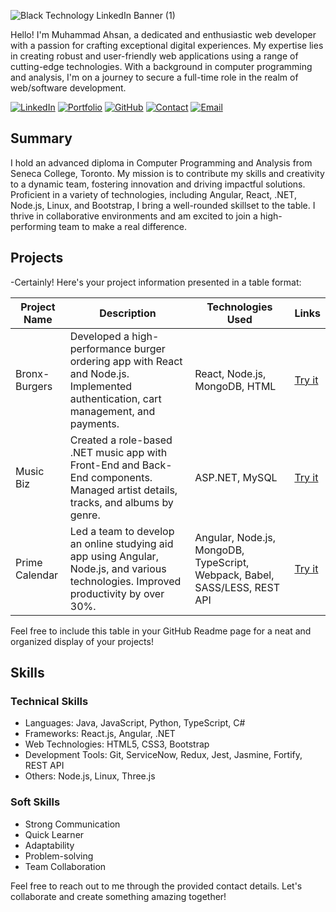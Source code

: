 ![Black Technology LinkedIn Banner (1)](https://github.com/mahsan15/mahsan15/assets/82739557/602899f3-4d64-4405-aa9b-3ae7eec4286a)


Hello! I'm Muhammad Ahsan, a dedicated and enthusiastic web developer with a passion for crafting exceptional digital experiences. My expertise lies in creating robust and user-friendly web applications using a range of cutting-edge technologies. With a background in computer programming and analysis, I'm on a journey to secure a full-time role in the realm of web/software development. 

[![LinkedIn](https://img.shields.io/badge/LinkedIn-Connect-blue)](https://linkedin.com/in/m-ahsan01)
[![Portfolio](https://img.shields.io/badge/Portfolio-Visit%20Here-green)](https://ahsan-webcv.netlify.app)
[![GitHub](https://img.shields.io/badge/GitHub-Check%20Out%20My%20Repos-orange)](https://github.com/mahsan15)
[![Contact](https://img.shields.io/badge/Contact-Reach%20Out%20to%20Me-red)](tel:+16478363077)
[![Email](https://img.shields.io/badge/Email-Send%20Me%20an%20Email-yellow)](mailto:ahsant2709@gmail.com)


## Summary

I hold an advanced diploma in Computer Programming and Analysis from Seneca College, Toronto. My mission is to contribute my skills and creativity to a dynamic team, fostering innovation and driving impactful solutions. Proficient in a variety of technologies, including Angular, React, .NET, Node.js, Linux, and Bootstrap, I bring a well-rounded skillset to the table. I thrive in collaborative environments and am excited to join a high-performing team to make a real difference.


## Projects

-Certainly! Here's your project information presented in a table format:

| Project Name          | Description                                                                                             | Technologies Used                                                        | Links                                           |
|-----------------------|---------------------------------------------------------------------------------------------------------|--------------------------------------------------------------------------|-------------------------------------------------|
| Bronx-Burgers         | Developed a high-performance burger ordering app with React and Node.js. Implemented authentication, cart management, and payments. | React, Node.js, MongoDB, HTML                                           | [Try it](bronxburger-production.up.railway.app/) |
| Music Biz             | Created a role-based .NET music app with Front-End and Back-End components. Managed artist details, tracks, and albums by genre.      | ASP.NET, MySQL                                                           | [Try it](muhammadahsan01-001-site1.dtempurl.com/) |
| Prime Calendar        | Led a team to develop an online studying aid app using Angular, Node.js, and various technologies. Improved productivity by over 30%.   | Angular, Node.js, MongoDB, TypeScript, Webpack, Babel, SASS/LESS, REST API | [Try it](fascinating-meringue-45e4dd.netlify.app/) |

Feel free to include this table in your GitHub Readme page for a neat and organized display of your projects!

## Skills

### Technical Skills

- Languages: Java, JavaScript, Python, TypeScript, C#
- Frameworks: React.js, Angular, .NET
- Web Technologies: HTML5, CSS3, Bootstrap
- Development Tools: Git, ServiceNow, Redux, Jest, Jasmine, Fortify, REST API
- Others: Node.js, Linux, Three.js

### Soft Skills

- Strong Communication
- Quick Learner
- Adaptability
- Problem-solving
- Team Collaboration

Feel free to reach out to me through the provided contact details. Let's collaborate and create something amazing together!
